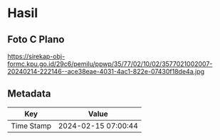 # Hasil

## Foto C Plano

https://sirekap-obj-formc.kpu.go.id/29c6/pemilu/ppwp/35/77/02/10/02/3577021002007-20240214-222146--ace38eae-4031-4ac1-822e-07430f18de4a.jpg


## Metadata

| Key        | Value               |
| ---------- | ------------------- |
| Time Stamp | 2024-02-15 07:00:44 |



